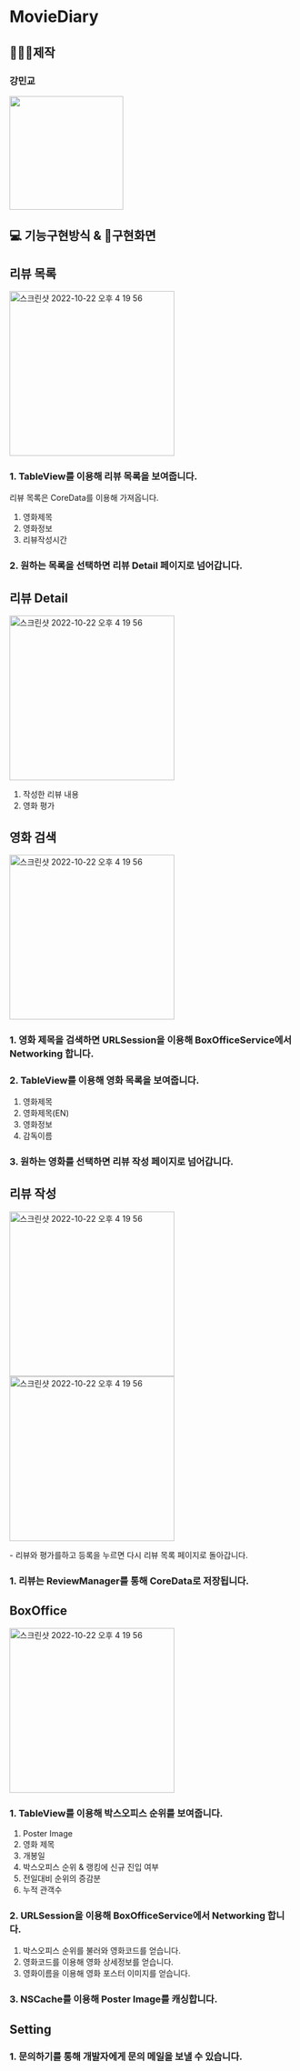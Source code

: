 # MovieDiary

## 👩🏻‍💻제작

### 강민교
<img src="https://user-images.githubusercontent.com/61138164/194685598-2fb5ef98-a001-44d2-b020-50554b1cf939.png" width="200" height="200"/></img>

## 💻 기능구현방식 & 📱구현화면

## 리뷰 목록
<img width="290" alt="스크린샷 2022-10-22 오후 4 19 56" src="https://user-images.githubusercontent.com/98341623/199761120-5b246dc7-ea18-4b19-8223-e3f65e51920d.PNG">

### 1. TableView를 이용해 리뷰 목록을 보여줍니다.
리뷰 목록은 CoreData를 이용해 가져옵니다.
1. 영화제목
2. 영화정보
3. 리뷰작성시간

### 2. 원하는 목록을 선택하면 리뷰 Detail 페이지로 넘어갑니다.

## 리뷰 Detail
<img width="290" alt="스크린샷 2022-10-22 오후 4 19 56" src="https://user-images.githubusercontent.com/98341623/199761116-dbda4891-c278-4bcc-ae9a-fadbce174c44.PNG">

1. 작성한 리뷰 내용
2. 영화 평가

## 영화 검색
<img width="290" alt="스크린샷 2022-10-22 오후 4 19 56" src="https://user-images.githubusercontent.com/98341623/199761111-913cb500-7489-4814-97ca-f49bc458b006.PNG">

### 1. 영화 제목을 검색하면 URLSession을 이용해 BoxOfficeService에서 Networking 합니다.

### 2. TableView를 이용해 영화 목록을 보여줍니다.
1. 영화제목
2. 영화제목(EN)
3. 영화정보
4. 감독이름

### 3. 원하는 영화를 선택하면 리뷰 작성 페이지로 넘어갑니다.

## 리뷰 작성
<p>
<img width="290" alt="스크린샷 2022-10-22 오후 4 19 56" src="https://user-images.githubusercontent.com/98341623/199761057-be81c726-f4e0-41b3-8c77-e263a90f6b2a.PNG">

<img width="290" alt="스크린샷 2022-10-22 오후 4 19 56" src="https://user-images.githubusercontent.com/98341623/199761079-7e03f82b-6e83-436b-ac16-3bff32d2aca9.PNG">
</p>
- 리뷰와 평가를하고 등록을 누르면 다시 리뷰 목록 페이지로 돌아갑니다.

### 1. 리뷰는 ReviewManager를 통해 CoreData로 저장됩니다.

## BoxOffice
<img width="290" alt="스크린샷 2022-10-22 오후 4 19 56" src="https://user-images.githubusercontent.com/98341623/199761105-c1ed5fee-027d-42a1-b3b1-790ee4c2aba6.PNG">

### 1. TableView를 이용해 박스오피스 순위를 보여줍니다.
1. Poster Image
2. 영화 제목
3. 개봉일
4. 박스오피스 순위 & 랭킹에 신규 진입 여부
5. 전일대비 순위의 증감분
6. 누적 관객수


### 2. URLSession을 이용해 BoxOfficeService에서 Networking 합니다.
 1. 박스오피스 순위를 불러와 영화코드를 얻습니다.
 2. 영화코드를 이용해 영화 상세정보를 얻습니다.
 3. 영화이름을 이용해 영화 포스터 이미지를 얻습니다.


### 3. NSCache를 이용해 Poster Image를 캐싱합니다.

## Setting

### 1. 문의하기를 통해 개발자에게 문의 메일을 보낼 수 있습니다.
